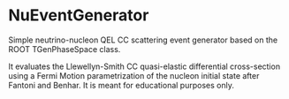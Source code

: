# NuEventGenerator
Simple neutrino-nucleon QEL CC scattering event generator based on the ROOT TGenPhaseSpace class.

It evaluates the Llewellyn-Smith CC quasi-elastic differential cross-section using a Fermi Motion parametrization of the nucleon initial state after Fantoni and Benhar. It is meant for educational purposes only.
